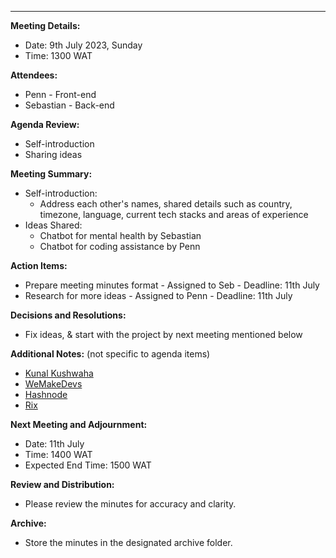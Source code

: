 ---

**Meeting Details:**

- Date: 9th July 2023, Sunday
- Time: 1300 WAT

**Attendees:** 

- Penn - Front-end
- Sebastian - Back-end

**Agenda Review:**

- Self-introduction
- Sharing ideas

**Meeting Summary:**

- Self-introduction:
    - Address each other's names, shared details such as country, timezone, language, current tech stacks and areas of experience
- Ideas Shared:
    - Chatbot for mental health by Sebastian
    - Chatbot for coding assistance by Penn

**Action Items:**

- Prepare meeting minutes format - Assigned to Seb - Deadline: 11th July
- Research for more ideas - Assigned to Penn - Deadline: 11th July

**Decisions and Resolutions:**

- Fix ideas, & start with the project by next meeting mentioned below

**Additional Notes:** (not specific to agenda items) 

- [Kunal Kushwaha](https://www.youtube.com/c/kunalkushwaha)
- [WeMakeDevs](https://wemakedevs.org/)
- [Hashnode](https://hashnode.com/)
- [Rix](https://hashnode.com/rix?source=nav)

**Next Meeting and Adjournment:**

- Date: 11th July
- Time: 1400 WAT
- Expected End Time: 1500 WAT

**Review and Distribution:**

- Please review the minutes for accuracy and clarity.

**Archive:**

- Store the minutes in the designated archive folder.
